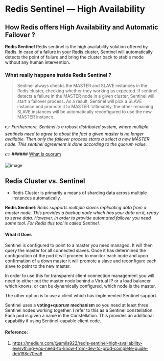 # Redis Sentinel — High Availability

## How Redis offers High Availability and Automatic Failover ?

**Redis Sentinel**
Redis sentinel is the high availability solution offered by Redis. In case of a failure in your Redis cluster, Sentinel will automatically detects the point of failure and bring the cluster back to stable mode without any human intervention.

### What really happens inside Redis Sentinel ?

>Sentinel always checks the MASTER and SLAVE instances in the Redis cluster, checking whether they working as expected. If sentinel detects a failure in the MASTER node in a given cluster, Sentinel will start a failover process. As a result, Sentinel will pick a SLAVE instance and promote it to MASTER. Ultimately, the other remaining SLAVE instances will be automatically reconfigured to use the new MASTER instance.

👉 *Furthermore, Sentinel is a robust distributed system, where multiple sentinels need to agree to about the fact a given master is no longer available. Then only the failover process starts a select a new MASTER node. This sentinel agreement is done according to the quorum value.*

👉 ###### [What is quorum](https://github.com/MeSabya/SystemDesignDiscussion/blob/main/9.Quorum.md)

![image](https://user-images.githubusercontent.com/33947539/149472172-643003cd-d77b-4f50-8e61-849c14aaa13a.png)

## Redis Cluster vs. Sentinel

- Redis Cluster is primarily a means of sharding data across multiple instances automatically.

**Redis Sentinel**:
*Redis supports multiple slaves replicating data from a master node. This provides a backup node which has your data on it, ready to serve data. However, in order to provide automated failover you need some tool. For Redis this tool is called Sentinel.*

#### What it Does

Sentinel is configured to point to a master you need managed. It will then query the master for all connected slaves. Once it has determined the configuration of the pod it will proceed to monitor each node and upon confirmation of a down master it will promote a slave and reconfigure each slave to point to the new master.

In order to use this for transparent client connection management you will need to either put the master node behind a Virtual IP or a load balancer which knows, or can be dynamically configured, which node is the master.

The other option is to use a client which has implemented Sentinel support.

Sentinel uses a **voting+quorum mechanism** so you need at least three Sentinel nodes working together. I refer to this as a Sentinel constellation. Each pod is given a name in the Constellation. This provides an additional capability if using Sentinel-capable client code. 


#### Reference: 
1. https://medium.com/@amila922/redis-sentinel-high-availability-everything-you-need-to-know-from-dev-to-prod-complete-guide-deb198e70ea6


